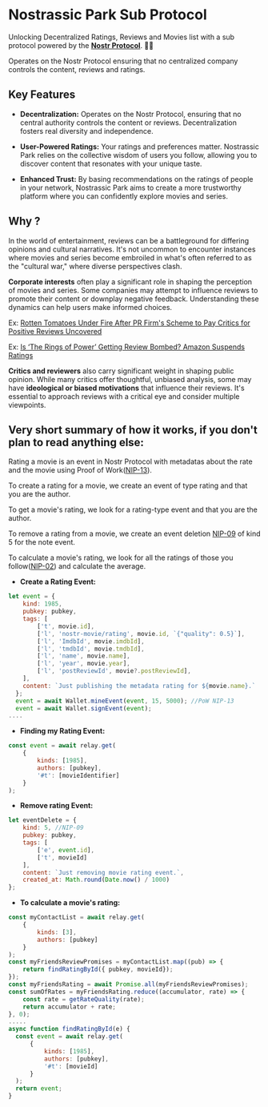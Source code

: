 # Nostrassic Park Sub Protocol
Unlocking Decentralized Ratings, Reviews and Movies list with a sub protocol powered by the [**Nostr Protocol**](https://github.com/nostr-protocol/nostr). 🍿🦖

Operates on the Nostr Protocol ensuring that no centralized company controls the content, reviews and ratings.

## Key Features

- **Decentralization:** Operates on the Nostr Protocol, ensuring that no central authority controls the content or reviews. Decentralization fosters real diversity and independence.

- **User-Powered Ratings:** Your ratings and preferences matter. Nostrassic Park relies on the collective wisdom of users you follow, allowing you to discover content that resonates with your unique taste.

- **Enhanced Trust:** By basing recommendations on the ratings of people in your network, Nostrassic Park aims to create a more trustworthy platform where you can confidently explore movies and series.

## Why ?

In the world of entertainment, reviews can be a battleground for differing opinions and cultural narratives. It's not uncommon to encounter instances where movies and series become embroiled in what's often referred to as the "cultural war," where diverse perspectives clash.

**Corporate interests** often play a significant role in shaping the perception of movies and series. Some companies may attempt to influence reviews to promote their content or downplay negative feedback. Understanding these dynamics can help users make informed choices.

Ex: [Rotten Tomatoes Under Fire After PR Firm's Scheme to Pay Critics for Positive Reviews Uncovered](https://www.ign.com/articles/rotten-tomatoes-under-fire-after-pr-firms-scheme-to-pay-critics-for-positive-reviews-uncovered)

Ex: [Is ‘The Rings of Power’ Getting Review Bombed? Amazon Suspends Ratings](https://www.hollywoodreporter.com/tv/tv-news/lord-of-the-rings-the-rings-of-power-amazon-review-bombed-1235211190/)

**Critics and reviewers** also carry significant weight in shaping public opinion. While many critics offer thoughtful, unbiased analysis, some may have **ideological or biased motivations** that influence their reviews. It's essential to approach reviews with a critical eye and consider multiple viewpoints.

## Very short summary of how it works, if you don't plan to read anything else:

Rating a movie is an event in Nostr Protocol with metadatas about the rate and the movie using Proof of Work([NIP-13](https://github.com/nostr-protocol/nips/blob/master/13.md)).

To create a rating for a movie, we create an event of type rating and that you are the author.

To get a movie's rating, we look for a rating-type event and that you are the author.

To remove a rating from a movie, we create an event deletion [NIP-09](https://github.com/nostr-protocol/nips/blob/master/09.md) of kind 5 for the note event.

To calculate a movie's rating, we look for all the ratings of those you follow([NIP-02](https://github.com/nostr-protocol/nips/blob/master/02.md)) and calculate the average.

- **Create a Rating Event:**
```javascript
let event = {
    kind: 1985,
    pubkey: pubkey,
    tags: [
        ['t', movie.id],
        ['l', 'nostr-movie/rating', movie.id, `{"quality": 0.5}`],
        ['l', 'ImdbId', movie.imdbId],
        ['l', 'tmdbId', movie.tmdbId],
        ['l', 'name', movie.name],
        ['l', 'year', movie.year],
        ['l', 'postReviewId', movie?.postReviewId],
    ],
    content: `Just publishing the metadata rating for ${movie.name}.`
  };
  event = await Wallet.mineEvent(event, 15, 5000); //PoW NIP-13
  event = await Wallet.signEvent(event);
....
```

- **Finding my Rating Event:**
```javascript
const event = await relay.get(
    {
        kinds: [1985],
        authors: [pubkey],
        '#t': [movieIdentifier]
    }
);
```

- **Remove rating Event:**
```javascript
let eventDelete = {
    kind: 5, //NIP-09
    pubkey: pubkey,
    tags: [
        ['e', event.id],
        ['t', movieId]
    ],
    content: `Just removing movie rating event.`,
    created_at: Math.round(Date.now() / 1000)
};
```

- **To calculate a movie's rating:**
```javascript
const myContactList = await relay.get(
    {
        kinds: [3],
        authors: [pubkey]
    }
);
const myFriendsReviewPromises = myContactList.map((pub) => {
    return findRatingById({ pubkey, movieId});
});
const myFriendsRating = await Promise.all(myFriendsReviewPromises);
const sumOfRates = myFriendsRating.reduce((accumulator, rate) => {
    const rate = getRateQuality(rate);
    return accumulator + rate;
}, 0);
.....
async function findRatingById(e) {
  const event = await relay.get(
      {
          kinds: [1985],
          authors: [pubkey],
          '#t': [movieId]
      }
  );
  return event;
}

```

